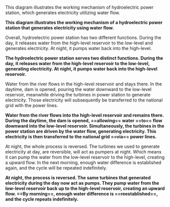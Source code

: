 This diagram illustrates the working mechanism of hydroelectric power station, which generates electricity utilizing water flow.

**This diagram illustrates the working mechanism of a hydroelectric power station that generates electricity using water flow.**

Overall, hydroelectric power station has two different functions. During the day, it releases water from the high-level reservoir to the low-level and generates electricity. At night, it pumps water back into the high-level.

**The hydroelectric power station serves two distinct functions. During the day, it releases water from the high-level reservoir to the low-level, generating electricity. At night, it pumps water back into the high-level reservoir.**

Water from the river flows in the high-level reservoir and stays there. In the daytime, dam is opened, pouring the water downward to the low-level reservoir, meanwhile driving the turbines in power station to generate electricity. Those electricity will subsequently be transferred to the national grid with the power lines.

**Water from the river flows into the high-level reservoir and remains there. During the daytime, the dam is opened, ==allowing== water ==to== flow downward into the low-level reservoir. Simultaneously, the turbines in the power station are driven by the water flow, generating electricity. This electricity is then transferred to the national grid ==via== power lines.**

At night, the whole process is reversed. The turbines we used to generate electricity at day, are reversible, will act as pumpers at night. Which means it can pump the water from the low-level reservoir to the high-level, creating a upward flow. In the next morning, enough water difference is established again, and the cycle will be repeated indefinitely.

**At night, the process is reversed. The same turbines that generated electricity during the day now act as pumps. They pump water from the low-level reservoir back up to the high-level reservoir, creating an upward flow. ==By morning==, enough water difference is ==reestablished==, and the cycle repeats indefinitely.**
